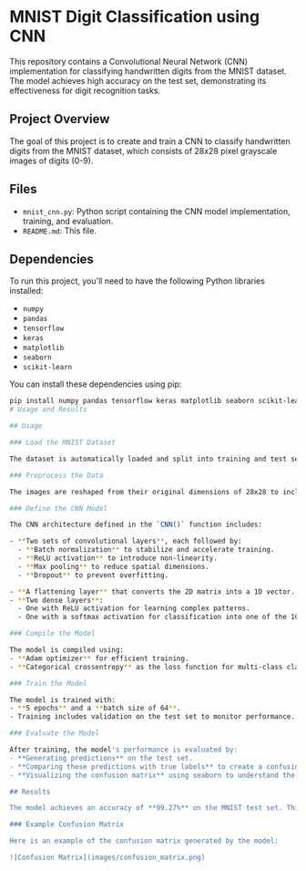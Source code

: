 # MNIST Digit Classification using CNN

This repository contains a Convolutional Neural Network (CNN) implementation for classifying handwritten digits from the MNIST dataset. The model achieves high accuracy on the test set, demonstrating its effectiveness for digit recognition tasks.

## Project Overview

The goal of this project is to create and train a CNN to classify handwritten digits from the MNIST dataset, which consists of 28x28 pixel grayscale images of digits (0-9).

## Files

- `mnist_cnn.py`: Python script containing the CNN model implementation, training, and evaluation.
- `README.md`: This file.

## Dependencies

To run this project, you'll need to have the following Python libraries installed:

- `numpy`
- `pandas`
- `tensorflow`
- `keras`
- `matplotlib`
- `seaborn`
- `scikit-learn`

You can install these dependencies using pip:

```bash
pip install numpy pandas tensorflow keras matplotlib seaborn scikit-learn
# Usage and Results

## Usage

### Load the MNIST Dataset

The dataset is automatically loaded and split into training and test sets using TensorFlow. The `keras.datasets.mnist.load_data()` function handles this process.

### Preprocess the Data

The images are reshaped from their original dimensions of 28x28 to include a single channel for grayscale and normalized to the range [0, 1] by dividing pixel values by 255. This normalization helps in speeding up the training process and improves model performance.

### Define the CNN Model

The CNN architecture defined in the `CNN()` function includes:

- **Two sets of convolutional layers**, each followed by:
  - **Batch normalization** to stabilize and accelerate training.
  - **ReLU activation** to introduce non-linearity.
  - **Max pooling** to reduce spatial dimensions.
  - **Dropout** to prevent overfitting.

- **A flattening layer** that converts the 2D matrix into a 1D vector.
- **Two dense layers**:
  - One with ReLU activation for learning complex patterns.
  - One with a softmax activation for classification into one of the 10 digit classes.

### Compile the Model

The model is compiled using:
- **Adam optimizer** for efficient training.
- **Categorical crossentropy** as the loss function for multi-class classification problems.

### Train the Model

The model is trained with:
- **5 epochs** and a **batch size of 64**.
- Training includes validation on the test set to monitor performance.

### Evaluate the Model

After training, the model's performance is evaluated by:
- **Generating predictions** on the test set.
- **Comparing these predictions with true labels** to create a confusion matrix.
- **Visualizing the confusion matrix** using seaborn to understand the classification performance across different digit classes.

## Results

The model achieves an accuracy of **99.27%** on the MNIST test set. This high accuracy indicates that the model is highly effective in recognizing handwritten digits. The confusion matrix provides detailed insights into the performance, showing how often each digit was correctly or incorrectly classified.

### Example Confusion Matrix

Here is an example of the confusion matrix generated by the model:

![Confusion Matrix](images/confusion_matrix.png)
